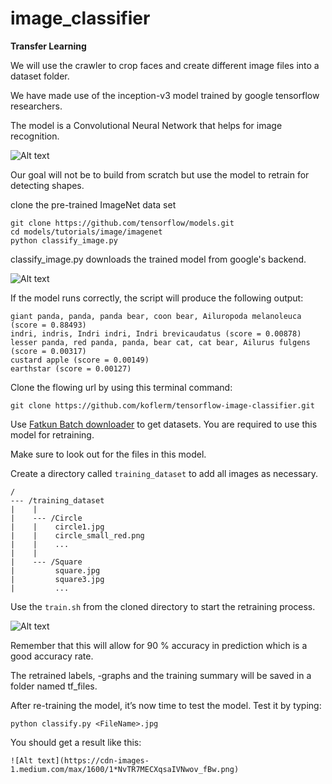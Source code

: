 # image_classifier

**Transfer Learning**

We will use the crawler to crop faces and create different image files into a dataset folder.

We have made use of the inception-v3 model trained by google tensorflow researchers.

The model is a Convolutional Neural Network that helps for image recognition.

![Alt text](https://4.bp.blogspot.com/-TMOLlkJBxms/Vt3HQXpE2cI/AAAAAAAAA8E/7X7XRFOY6Xo/s1600/image03.png)

Our goal will not be to build from scratch but use the model to retrain for detecting shapes.

clone the pre-trained ImageNet data set
```
git clone https://github.com/tensorflow/models.git
cd models/tutorials/image/imagenet
python classify_image.py
```
classify_image.py downloads the trained model from google's backend.

![Alt text](https://cdn-images-1.medium.com/max/1200/0*LKl4k_BABDdpAQuV.jpg)

If the model runs correctly, the script will produce the following output:
```
giant panda, panda, panda bear, coon bear, Ailuropoda melanoleuca (score = 0.88493)
indri, indris, Indri indri, Indri brevicaudatus (score = 0.00878)
lesser panda, red panda, panda, bear cat, cat bear, Ailurus fulgens (score = 0.00317)
custard apple (score = 0.00149)
earthstar (score = 0.00127)
```
Clone the flowing url by using this terminal command:
```
git clone https://github.com/koflerm/tensorflow-image-classifier.git
```

Use [Fatkun Batch downloader](https://chrome.google.com/webstore/detail/fatkun-batch-download-ima/nnjjahlikiabnchcpehcpkdeckfgnohf) to get datasets.
You are required to use this model for retraining.

Make sure to look out for the files in this model.

Create a directory called `training_dataset` to add all images as necessary.
```
/
--- /training_dataset
|    |
|    --- /Circle
|    |    circle1.jpg
|    |    circle_small_red.png
|    |    ...
|    |
|    --- /Square
|         square.jpg
|         square3.jpg
|         ...
```
Use the `train.sh` from the cloned directory to start the retraining process.

![Alt text](https://cdn-images-1.medium.com/max/1600/1*_pW0vpQRgFXxHkOPMGqRZw.png)

Remember that this will allow for 90 % accuracy in prediction which is a good accuracy rate.

The retrained labels, -graphs and the training summary will be saved in a folder named tf_files.

After re-training the model, it’s now time to test the model.
Test it by typing:

```
python classify.py <FileName>.jpg
```

You should get a result like this:

```
![Alt text](https://cdn-images-1.medium.com/max/1600/1*NvTR7MECXqsaIVNwov_fBw.png)
```